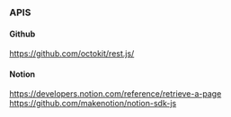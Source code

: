 ### APIS

#### Github

https://github.com/octokit/rest.js/

#### Notion

https://developers.notion.com/reference/retrieve-a-page
https://github.com/makenotion/notion-sdk-js
